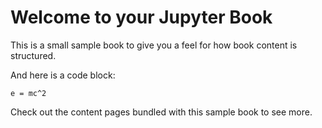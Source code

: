 # Welcome to your Jupyter Book

This is a small sample book to give you a feel for how book content is
structured.

And here is a code block:

```
e = mc^2
```

Check out the content pages bundled with this sample book to see more.

